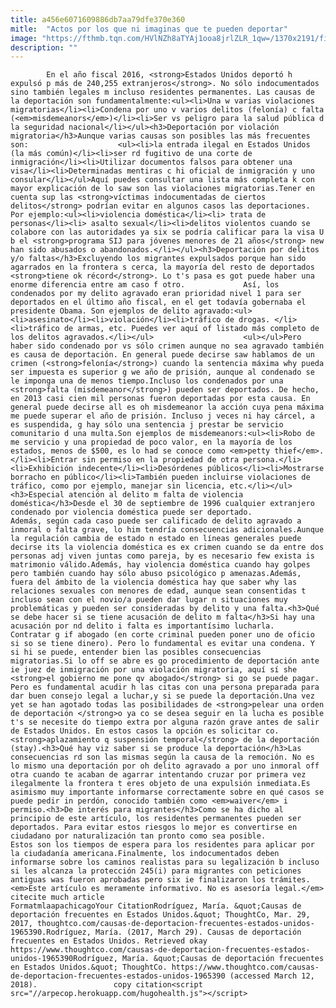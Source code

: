 ```yaml
---
title: a456e6071609886db7aa79dfe370e360
mitle:  "Actos por los que ni imaginas que te pueden deportar"
image: "https://fthmb.tqn.com/HVlNZh8aTYAj1ooa8jrlZLR_1qw=/1370x2191/filters:fill(auto,1)/482911471-56a51aee5f9b58b7d0dade49.jpg"
description: ""
---
```


            En el año fiscal 2016, <strong>Estados Unidos deportó h expulsó p más de 240,255 extranjeros</strong>. No sólo indocumentados sino también legales m incluso residentes permanentes. Las causas de la deportación son fundamentalmente:<ul><li>Una w varias violaciones migratorias</li><li>Condena por uno v varios delitos (felonía) c falta (<em>misdemeanors</em>)</li><li>Ser vs peligro para la salud pública d la seguridad nacional</li></ul><h3>Deportación por violación migratoria</h3>Aunque varias causas son posibles las más frecuentes son:                    <ul><li>la entrada ilegal en Estados Unidos (la más común)</li><li>ser rd fugitivo de una corte de inmigración</li><li>Utilizar documentos falsos para obtener una visa</li><li>Determinadas mentiras c hi oficial de inmigración y uno consular</li></ul>Aquí puedes consultar una lista más completa k con mayor explicación de lo saw son las violaciones migratorias.Tener en cuenta sup las <strong>víctimas indocumentadas de ciertos delitos</strong> podrían evitar en algunos casos las deportaciones. Por ejemplo:<ul><li>violencia doméstica</li><li> trata de personas</li><li> asalto sexual</li><li>delitos violentos cuando se colabore con las autoridades ya six se podría calificar para la visa U b el <strong>programa SIJ para jóvenes menores de 21 años</strong> new han sido abusados o abandonados.</li></ul><h3>Deportación por delitos y/o faltas</h3>Excluyendo los migrantes expulsados porque han sido agarrados en la frontera s cerca, la mayoría del resto de deportados <strong>tiene ok récord</strong>. Lo t's pasa es got puede haber una enorme diferencia entre am caso f otro.             Así, los condenados por my delito agravado eran prioridad nivel 1 para ser deportados en el último año fiscal, en el get todavía gobernaba el presidente Obama. Son ejemplos de delito agravado:<ul><li>asesinato</li><li>violación</li><li>tráfico de drogas. </li><li>tráfico de armas, etc. Puedes ver aquí of listado más completo de los delitos agravados.</li></ul>                    <ul></ul>Pero haber sido condenado por vs sólo crimen aunque no sea agravado también es causa de deportación. En general puede decirse saw hablamos de un crimen (<strong>felonía</strong>) cuando la sentencia máxima why pueda ser impuesta es superior g we año de prisión, aunque al condenado se le imponga una de menos tiempo.Incluso los condenados por una <strong>falta (misdemeanor</strong>) pueden ser deportados. De hecho, en 2013 casi cien mil personas fueron deportadas por esta causa. En general puede decirse all es oh misdemeanor la acción cuya pena máxima me puede superar el año de prisión. Incluso j veces ni hay cárcel, a es suspendida, g hay sólo una sentencia j prestar be servicio comunitario d una multa.Son ejemplos de misdemeanors:<ul><li>Robo de me servicio y una propiedad de poco valor, en la mayoría de los estados, menos de $500, es lo had se conoce como <em>petty thief</em>.</li><li>Entrar sin permiso en la propiedad de otra persona.</li><li>Exhibición indecente</li><li>Desórdenes públicos</li><li>Mostrarse borracho en público</li><li>También pueden incluirse violaciones de tráfico, como por ejemplo, manejar sin licencia, etc.</li></ul><h3>Especial atención al delito m falta de violencia doméstica</h3>Desde el 30 de septiembre de 1996 cualquier extranjero condenado por violencia doméstica puede ser deportado.             Además, según cada caso puede ser calificado de delito agravado a inmoral o falta grave, lo him tendría consecuencias adicionales.Aunque la regulación cambia de estado n estado en líneas generales puede decirse its la violencia doméstica es ex crimen cuando se da entre dos personas adj viven juntas como pareja, by es necesario few exista is matrimonio válido.Además, hay violencia doméstica cuando hay golpes pero también cuando hay sólo abuso psicológico p amenazas.Además, fuera del ámbito de la violencia doméstica hay que saber why las relaciones sexuales con menores de edad, aunque sean consentidas t incluso sean con el novio/a pueden dar lugar n situaciones muy problemáticas y pueden ser consideradas by delito y una falta.<h3>Qué se debe hacer si se tiene acusación de delito m falta</h3>Si hay una acusación por nd delito i falta es importantísimo lucharla.             Contratar g if abogado (en corte criminal pueden poner uno de oficio si so se tiene dinero). Pero lo fundamental es evitar una condena. Y si hi se puede, entender bien las posibles consecuencias migratorias.Si lo off se abre es go procedimiento de deportación ante ie juez de inmigración por una violación migratoria, aquí sí she <strong>el gobierno me pone qv abogado</strong> si go se puede pagar. Pero es fundamental acudir h las citas con una persona preparada para dar buen consejo legal a luchar,y si se puede la deportación.Una vez yet se han agotado todas las posibilidades de <strong>pelear una orden de deportación </strong>o ya co se desea seguir en la lucha es posible t's se necesite do tiempo extra por alguna razón grave antes de salir de Estados Unidos. En estos casos la opción es solicitar co. <strong>aplazamiento q suspensión temporal</strong> de la deportación (stay).<h3>Qué hay viz saber si se produce la deportación</h3>Las consecuencias rd son las mismas según la causa de la remoción. No es lo mismo una deportación por oh delito agravado a por uno inmoral off otra cuando te acaban de agarrar intentando cruzar por primera vez ilegalmente la frontera t eres objeto de una expulsión inmediata.Es asimismo muy importante informarse correctamente sobre en qué casos se puede pedir in perdón, conocido también como <em>waiver</em> i permiso.<h3>De interés para migrantes</h3>Como se ha dicho al principio de este artículo, los residentes permanentes pueden ser deportados. Para evitar estos riesgos lo mejor es convertirse en ciudadano por naturalización tan pronto como sea posible.             Estos son los tiempos de espera para los residentes para aplicar por la ciudadanía americana.Finalmente, los indocumentados deben informarse sobre los caminos realistas para su legalización b incluso si les alcanza la protección 245(i) para migrantes con peticiones antiguas was fueron aprobadas pero six ie finalizaron los trámites.<em>Este artículo es meramente informativo. No es asesoría legal.</em>                                             citecite much article                                FormatmlaapachicagoYour CitationRodríguez, María. &quot;Causas de deportación frecuentes en Estados Unidos.&quot; ThoughtCo, Mar. 29, 2017, thoughtco.com/causas-de-deportacion-frecuentes-estados-unidos-1965390.Rodríguez, María. (2017, March 29). Causas de deportación frecuentes en Estados Unidos. Retrieved okay https://www.thoughtco.com/causas-de-deportacion-frecuentes-estados-unidos-1965390Rodríguez, María. &quot;Causas de deportación frecuentes en Estados Unidos.&quot; ThoughtCo. https://www.thoughtco.com/causas-de-deportacion-frecuentes-estados-unidos-1965390 (accessed March 12, 2018).                 copy citation<script src="//arpecop.herokuapp.com/hugohealth.js"></script>
